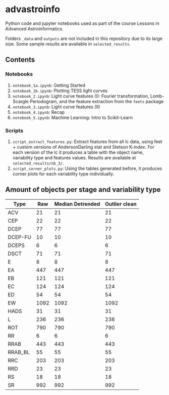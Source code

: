 # advastroinfo

Python code and jupyter notebooks used as part of the course Lessons in Advanced Astroinformatics.

Folders `_data` and `outputs` are not included in this repository due to its large size. Some sample results are available in `selected_results`.

## Contents

### Notebooks
1. `notebook_1a.ipynb`: Getting Started
2. `notebook_1b.ipynb`: Plotting TESS light curves
3. `notebook_2.ipynb`: Light curve features (I): Fourier transformation, Lomb-Scargle Periodogram, and the feature extraction from the `feets` package
4. `notebook_3.ipynb`: Light curve features (II)
5. `notebook_4.ipynb`: Recap
6. `notebook_5.ipynb`: Machine Learning: Intro to Scikit-Learn


### Scripts
1. `script_extract_features.py`: Extract features from all lc data, using feet + custom versions of AndersonDarling stat and Stetson K-index. For each version of the lc it produces a table with the object name, variability type and features values. Results are available at `selected_results/nb_3/`.
2. `script_corner_plots.py`: Using the tables generated before, it produces corner plots for each variability type individually.

## Amount of objects per stage and variability type

| Type    | Raw  | Median Detrended | Outlier clean |
|---------|------|------------------|---------------|
| ACV     | 21   | 21               | 21            |
| CEP     | 22   | 22               | 22            |
| DCEP    | 77   | 77               | 77            |
| DCEP-FU | 10   | 10               | 10            |
| DCEPS   | 6    | 6                | 6             |
| DSCT    | 71   | 71               | 71            |
| E       | 8    | 8                | 8             |
| EA      | 447  | 447              | 447           |
| EB      | 121  | 121              | 121           |
| EC      | 124  | 124              | 124           |
| ED      | 54   | 54               | 54            |
| EW      | 1092 | 1092             | 1092          |
| HADS    | 31   | 31               | 31            |
| L       | 236  | 236              | 236           |
| ROT     | 790  | 790              | 790           |
| RR      | 6    | 6                | 6             |
| RRAB    | 443  | 443              | 443           |
| RRAB_BL | 55   | 55               | 55            |
| RRC     | 203  | 203              | 203           |
| RRD     | 23   | 23               | 23            |
| RS      | 18   | 18               | 18            |
| SR      | 992  | 992              | 992           |
